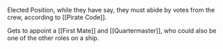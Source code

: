 Elected Position, while they have say, they must abide by votes from the crew, according to [[Pirate Code]].

Gets to appoint a [[First Mate]] and [[Quartermaster]], who could also be one of the other roles on a ship.